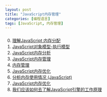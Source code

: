 ```yaml
---
layout: post
title: "JavaScript内存管理"
categories: [编程语言]
tags: [JavaScript, 内存管理]
---
```


### 
0. [理解JavaScript 内存分配][0]
1. [JavaScript对象模型-执行模型][1]
2. [JavaScript内存分析][2]
3. [JavaScript内存管理][3]
4. [内存管理][4]
5. [JavaScript内存优化][5]
6. [分析内存使用情况 (JavaScript)][6]
7. [JavaScript内存优化][7]
8. [我们应该如何去了解JavaScript引擎的工作原理][8]


[0]: http://www.cnblogs.com/fool/archive/2010/10/07/1845226.html "理解JavaScript 内存分配"
[1]: http://www.cnblogs.com/riccc/archive/2008/02/15/1068225.html "JavaScript对象模型-执行模型"
[2]: https://github.com/CN-Chrome-DevTools/CN-Chrome-DevTools/blob/master/md/Performance-Profiling/javascript-memory-profiling.md "JavaScript内存分析"
[3]: http://www.jianshu.com/p/84a8fd5fa0ee "JavaScript内存管理"
[4]: https://developer.mozilla.org/zh-CN/docs/Web/JavaScript/Memory_Management "内存管理"
[5]: http://www.css88.com/archives/4558 "JavaScript内存优化"
[6]: https://msdn.microsoft.com/zh-cn/library/windows/apps/jj819176.aspx "分析内存使用情况 (JavaScript)"
[7]: http://www.cnblogs.com/mliudong/p/3635294.html "JavaScript内存优化"
[8]: http://www.nowamagic.net/librarys/veda/detail/1579 "我们应该如何去了解JavaScript引擎的工作原理"